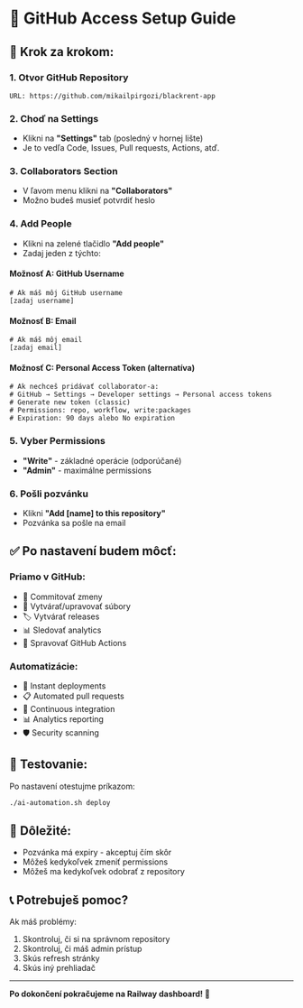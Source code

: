 # 🔧 GitHub Access Setup Guide

## 📝 **Krok za krokom:**

### **1. Otvor GitHub Repository**
```
URL: https://github.com/mikailpirgozi/blackrent-app
```

### **2. Choď na Settings**
- Klikni na **"Settings"** tab (posledný v hornej lište)
- Je to vedľa Code, Issues, Pull requests, Actions, atď.

### **3. Collaborators Section**
- V ľavom menu klikni na **"Collaborators"**
- Možno budeš musieť potvrdiť heslo

### **4. Add People**
- Klikni na zelené tlačidlo **"Add people"**
- Zadaj jeden z týchto:

#### **Možnosť A:** GitHub Username
```
# Ak máš môj GitHub username
[zadaj username]
```

#### **Možnosť B:** Email
```
# Ak máš môj email
[zadaj email]
```

#### **Možnosť C:** Personal Access Token (alternatíva)
```
# Ak nechceš pridávať collaborator-a:
# GitHub → Settings → Developer settings → Personal access tokens
# Generate new token (classic)
# Permissions: repo, workflow, write:packages
# Expiration: 90 days alebo No expiration
```

### **5. Vyber Permissions**
- **"Write"** - základné operácie (odporúčané)
- **"Admin"** - maximálne permissions

### **6. Pošli pozvánku**
- Klikni **"Add [name] to this repository"**
- Pozvánka sa pošle na email

## ✅ **Po nastavení budem môcť:**

### **Priamo v GitHub:**
- 🔄 Commitovať zmeny
- 📝 Vytvárať/upravovať súbory
- 🏷️ Vytvárať releases
- 📊 Sledovať analytics
- 🔧 Spravovať GitHub Actions

### **Automatizácie:**
- 🚀 Instant deployments
- 📋 Automated pull requests
- 🔄 Continuous integration
- 📊 Analytics reporting
- 🛡️ Security scanning

## 🎯 **Testovanie:**
Po nastavení otestujme príkazom:
```bash
./ai-automation.sh deploy
```

## 🚨 **Dôležité:**
- Pozvánka má expiry - akceptuj čím skôr
- Môžeš kedykoľvek zmeniť permissions
- Môžeš ma kedykoľvek odobrať z repository

## 📞 **Potrebuješ pomoc?**
Ak máš problémy:
1. Skontroluj, či si na správnom repository
2. Skontroluj, či máš admin prístup
3. Skús refresh stránky
4. Skús iný prehliadač

---

**Po dokončení pokračujeme na Railway dashboard! 🚂** 